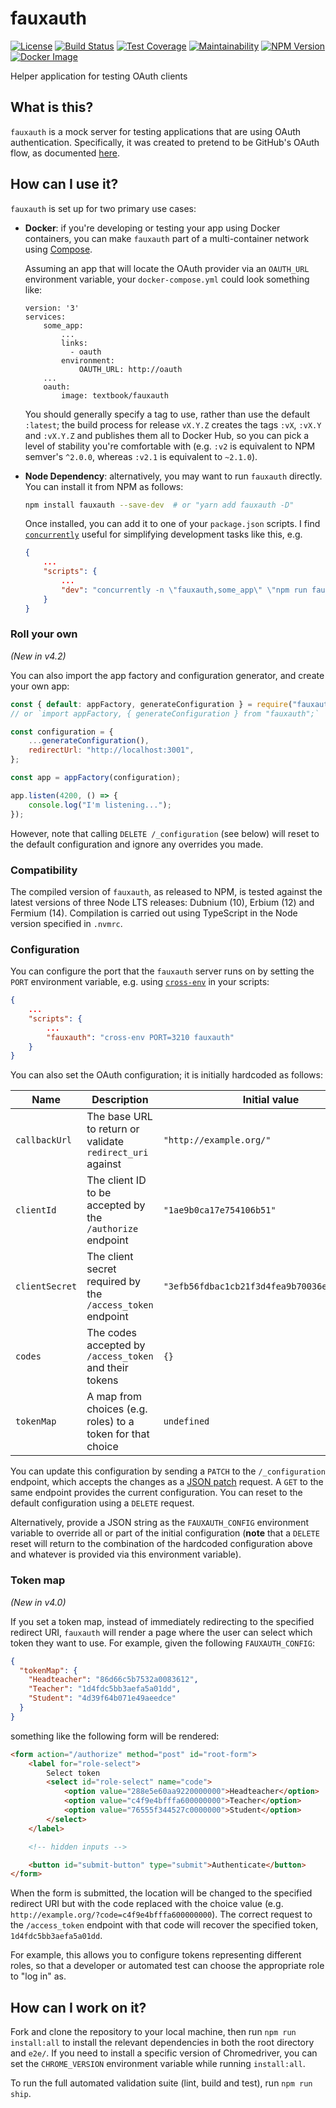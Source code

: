 # fauxauth

[![License](https://img.shields.io/github/license/textbook/fauxauth.svg)](https://github.com/textbook/fauxauth/blob/main/LICENSE)
[![Build Status](https://circleci.com/gh/textbook/fauxauth.svg?style=svg)](https://circleci.com/gh/textbook/fauxauth)
[![Test Coverage](https://api.codeclimate.com/v1/badges/ec914e9fdeba3ccb3e0b/test_coverage)](https://codeclimate.com/github/textbook/fauxauth/test_coverage)
[![Maintainability](https://api.codeclimate.com/v1/badges/ec914e9fdeba3ccb3e0b/maintainability)](https://codeclimate.com/github/textbook/fauxauth/maintainability)
[![NPM Version](https://img.shields.io/npm/v/fauxauth.svg)](https://www.npmjs.com/package/fauxauth)
[![Docker Image](https://img.shields.io/microbadger/image-size/textbook/fauxauth/latest.svg)](https://hub.docker.com/r/textbook/fauxauth/)

Helper application for testing OAuth clients

## What is this?

`fauxauth` is a mock server for testing applications that are using OAuth
authentication. Specifically, it was created to pretend to be GitHub's OAuth
flow, as documented [here][4].

## How can I use it?

`fauxauth` is set up for two primary use cases:

- **Docker**: if you're developing or testing your app using Docker containers,
  you can make `fauxauth` part of a multi-container network using [Compose][1].

  Assuming an app that will locate the OAuth provider via an `OAUTH_URL`
  environment variable, your `docker-compose.yml` could look something like:

  ```
  version: '3'
  services:
      some_app:
          ...
          links:
            - oauth
          environment:
              OAUTH_URL: http://oauth
      ...
      oauth:
          image: textbook/fauxauth
  ```

  You should generally specify a tag to use, rather than use the default
  `:latest`; the build process for release `vX.Y.Z` creates the tags `:vX`,
  `:vX.Y` and `:vX.Y.Z` and publishes them all to Docker Hub, so you can pick
  a level of stability you're comfortable with (e.g. `:v2` is equivalent to
  NPM semver's `^2.0.0`, whereas `:v2.1` is equivalent to `~2.1.0`).

- **Node Dependency**: alternatively, you may want to run `fauxauth` directly.
  You can install it from NPM as follows:

  ```bash
  npm install fauxauth --save-dev  # or "yarn add fauxauth -D"
  ```

  Once installed, you can add it to one of your `package.json` scripts. I find
  [`concurrently`][2] useful for simplifying development tasks like this, e.g.

  ```json
  {
      ...
      "scripts": {
          ...
          "dev": "concurrently -n \"fauxauth,some_app\" \"npm run fauxauth\" \"npm start\""
      }
  }
  ```

### Roll your own

_(New in v4.2)_

You can also import the app factory and configuration generator, and create
your own app:

```js
const { default: appFactory, generateConfiguration } = require("fauxauth");
// or `import appFactory, { generateConfiguration } from "fauxauth";`

const configuration = {
	...generateConfiguration(),
	redirectUrl: "http://localhost:3001",
};

const app = appFactory(configuration);

app.listen(4200, () => {
	console.log("I'm listening...");
});
```

However, note that calling `DELETE /_configuration` (see below) will reset to
the default configuration and ignore any overrides you made.

### Compatibility

The compiled version of `fauxauth`, as released to NPM, is tested against the
latest versions of three Node LTS releases: Dubnium (10), Erbium (12) and
Fermium (14). Compilation is carried out using TypeScript in the Node version
specified in `.nvmrc`.

### Configuration

You can configure the port that the `fauxauth` server runs on by setting the
`PORT` environment variable, e.g. using [`cross-env`][3] in your scripts:

```json
{
    ...
    "scripts": {
        ...
        "fauxauth": "cross-env PORT=3210 fauxauth"
    }
}
```

You can also set the OAuth configuration; it is initially hardcoded as follows:

| Name           | Description                                                | Initial value                                |
| -------------- | ---------------------------------------------------------- | -------------------------------------------- |
| `callbackUrl`  | The base URL to return or validate `redirect_uri` against  | `"http://example.org/"`                      |
| `clientId`     | The client ID to be accepted by the `/authorize` endpoint  | `"1ae9b0ca17e754106b51"`                     |
| `clientSecret` | The client secret required by the `/access_token` endpoint | `"3efb56fdbac1cb21f3d4fea9b70036e04a34d068"` |
| `codes`        | The codes accepted by `/access_token` and their tokens     | `{}`                                         |
| `tokenMap`     | A map from choices (e.g. roles) to a token for that choice | `undefined`                                  |

You can update this configuration by sending a `PATCH` to the `/_configuration`
endpoint, which accepts the changes as a [JSON patch][5] request. A `GET` to the
same endpoint provides the current configuration. You can reset to the default
configuration using a `DELETE` request.

Alternatively, provide a JSON string as the `FAUXAUTH_CONFIG` environment
variable to override all or part of the initial configuration (**note** that a
`DELETE` reset will return to the combination of the hardcoded configuration
above and whatever is provided via this environment variable).

### Token map

_(New in v4.0)_

If you set a token map, instead of immediately redirecting to the specified
redirect URI, `fauxauth` will render a page where the user can select which
token they want to use. For example, given the following `FAUXAUTH_CONFIG`:

```json
{
  "tokenMap": {
    "Headteacher": "86d66c5b7532a0083612",
    "Teacher": "1d4fdc5bb3aefa5a01dd",
    "Student": "4d39f64b071e49aeedce"
  }
}
```

something like the following form will be rendered:

```html
<form action="/authorize" method="post" id="root-form">
    <label for="role-select">
        Select token
        <select id="role-select" name="code">
            <option value="288e5e60aa9220000000">Headteacher</option>
            <option value="c4f9e4bfffa600000000">Teacher</option>
            <option value="76555f344527c0000000">Student</option>
        </select>
    </label>

    <!-- hidden inputs -->

    <button id="submit-button" type="submit">Authenticate</button>
</form>
```

When the form is submitted, the location will be changed to the specified
redirect URI but with the code replaced with the choice value (e.g.
`http://example.org/?code=c4f9e4bfffa600000000`). The correct request to the
`/access_token` endpoint with that code will recover the specified token,
`1d4fdc5bb3aefa5a01dd`.

For example, this allows you to configure tokens representing different roles,
so that a developer or automated test can choose the appropriate role to "log
in" as.

## How can I work on it?

Fork and clone the repository to your local machine, then run `npm run
install:all` to install the relevant dependencies in both the root directory
and `e2e/`. If you need to install a specific version of Chromedriver, you can
set the `CHROME_VERSION` environment variable while running `install:all`.

To run the full automated validation suite (lint, build and test), run `npm
run ship`.

[1]: https://docs.docker.com/compose/
[2]: https://www.npmjs.com/package/concurrently
[3]: https://www.npmjs.com/package/cross-env
[4]:
  https://developer.github.com/apps/building-oauth-apps/authorizing-oauth-apps/#web-application-flow
[5]: http://jsonpatch.com/
